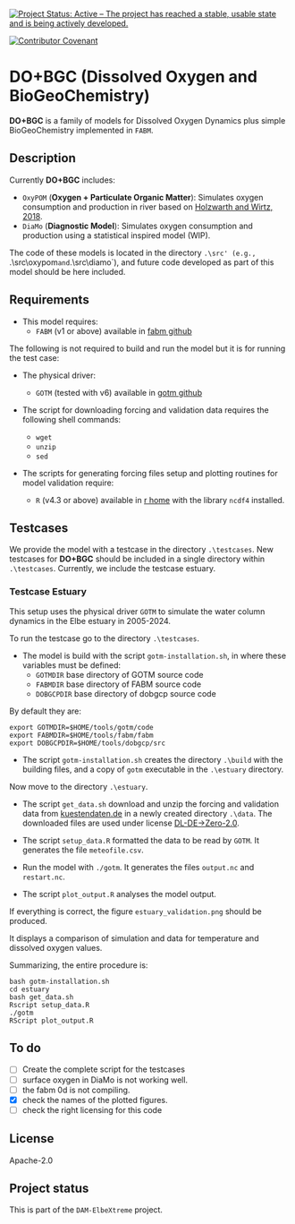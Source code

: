 <!--
SPDX-FileCopyrightText: 2025 Helmholtz-Zentrum hereon GmbH
SPDX-License-Identifier: CC0-1.0
SPDX-FileContributor Ovidio Garcia-Oliva <ovidio.garcia@hereon.de>
--> 

<!--
[![Open Code](https://img.shields.io/badge/_%3C%2F%3E-open_code-92c02e?logo=gnometerminal&logoColor=lightblue&link=https://www.comses.net/resources/open-code-badge/)](LINK HERE)
[![DOI](https://zenodo.org/badge/DOI/10.5281/zenodo.8430014.svg)](LINK HERE)
[![JOSS status](https://joss.theoj.org/papers/84a737c77c6d676d0aefbcef8974b138/status.svg)](LINK HERE)
-->
[![Project Status: Active – The project has reached a stable, usable state and is being actively developed.](https://www.repostatus.org/badges/latest/active.svg)](https://www.repostatus.org/#active)
<!--
[![OpenSSF Best Practices](https://bestpractices.coreinfrastructure.org/projects/7240/badge)](https://bestpractices.coreinfrastructure.org/projects/7240)
-->
[![Contributor Covenant](https://img.shields.io/badge/Contributor%20Covenant-2.1-4baaaa.svg)](./doc/contributing/code_of_conduct.md)
<!-- For this we need to open the repo
[![REUSE status](https://api.reuse.software/badge/github.com/fsfe/reuse-tool)](https://api.reuse.software/info/codebase.helmholtz.cloud/mussel/netlogo-northsea-species)
--> 
<!-- [![Prettier style](https://img.shields.io/badge/code_style-prettier-ff69b4.svg?style=flat-square)](https://github.com/prettier/prettier)
[![CodeFactor](https://www.codefactor.io/repository/github/platipodium/vinos/badge)](https://www.codefactor.io/repository/github/platipodium/vinos
[![Pipeline](https://codebase.helmholtz.cloud/mussel/netlogo-northsea-species/badges/main/pipeline.svg)](https://codebase.helmholtz.cloud/mussel/netlogo-northsea-species/-/pipelines) 
-->

# DO+BGC (Dissolved Oxygen and BioGeoChemistry)

**DO+BGC** is a family of models for Dissolved Oxygen Dynamics plus simple BioGeoChemistry implemented in `FABM`.

## Description
Currently **DO+BGC** includes:

* `OxyPOM` (**Oxygen + Particulate Organic Matter**): Simulates oxygen consumption and production in river based on [Holzwarth and Wirtz, 2018](https://doi.org/10.1016/j.ecss.2018.01.020). 
* `DiaMo` (**Diagnostic Model**): Simulates oxygen consumption and production using a statistical inspired model (WIP). 

The code of these models is located in the directory `.\src' (e.g., `.\src\oxypom` and `.\src\diamo`), and future code developed as part of this model should be here included.

## Requirements

* This model requires:
    - `FABM` (v1 or above) available in [fabm github](https://github.com/fabm-model/fabm/)    

The following is not required to build and run the model but it is for running the test case:

* The physical driver:
    - `GOTM` (tested with v6) available in [gotm github](https://github.com/orgs/gotm-model/repositories)

* The script for downloading forcing and validation data requires the following shell commands:
    - `wget`
    - `unzip`
    - `sed`

* The scripts for generating forcing files setup and plotting routines for model validation require:
    - `R` (v4.3 or above) available in [r home](https://www.r-project.org/) with the library `ncdf4` installed.

## Testcases

We provide the model with a testcase in the directory `.\testcases`.
New testcases for **DO+BGC** should be included in a single directory within `.\testcases`.
Currently, we include the testcase estuary.

### Testcase Estuary
This setup uses the physical driver `GOTM` to simulate the water column dynamics in the Elbe estuary in 2005-2024.

To run the testcase go to the directory `.\testcases`.

* The model is build with the script `gotm-installation.sh`, in where these variables must be defined: 
    - `GOTMDIR` base directory of GOTM source code
    - `FABMDIR` base directory of FABM source code
    - `DOBGCPDIR` base directory of dobgcp source code

By default they are:

```
export GOTMDIR=$HOME/tools/gotm/code
export FABMDIR=$HOME/tools/fabm/fabm
export DOBGCPDIR=$HOME/tools/dobgcp/src
```

* The script `gotm-installation.sh` creates the directory `.\build` with the building files, and a copy of `gotm` executable in the `.\estuary` directory.

Now move to the directory `.\estuary`.

* The script `get_data.sh` download and unzip the forcing and validation data from [kuestendaten.de](https://www.kuestendaten.de) in a newly created directory `.\data`.
The downloaded files are used under license [DL-DE->Zero-2.0](https://www.govdata.de/dl-de/zero-2-0).

* The script `setup_data.R` formatted the data to be read by `GOTM`. It generates the file `meteofile.csv`.

* Run the model with `./gotm`. It generates the files `output.nc` and `restart.nc`.

* The script `plot_output.R` analyses the model output.

If everything is correct, the figure `estuary_validation.png` should be produced.

It displays a comparison of simulation and data for temperature and dissolved oxygen values.


Summarizing, the entire procedure is:

```
bash gotm-installation.sh
cd estuary
bash get_data.sh
Rscript setup_data.R
./gotm
RScript plot_output.R
```

## To do
- [ ] Create the complete script for the testcases
- [ ] surface oxygen in DiaMo is not working well.
- [ ] the fabm 0d is not compiling.
- [x] check the names of the plotted figures.
- [ ] check the right licensing for this code

## License
Apache-2.0

## Project status
This is part of the `DAM-ElbeXtreme` project.
